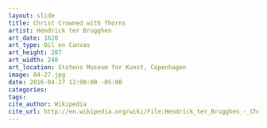 ```yaml
---
layout: slide
title: Christ Crowned with Thorns
artist: Hendrick ter Brugghen
art_date: 1620
art_type: Oil on Canvas
art_height: 207
art_width: 240
art_location: Statens Museum for Kunst, Copenhagen
image: 04-27.jpg
date: 2016-04-27 12:00:00 -05:00
categories:
tags:
cite_author: Wikipedia
cite_url: http://en.wikipedia.org/wiki/File:Hendrick_ter_Brugghen_-_Christ_Crowned_with_Thorns_-_Google_Art_Project.jpg
---
```

